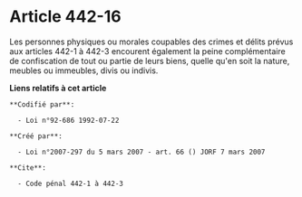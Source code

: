 # Article 442-16

Les personnes physiques ou morales coupables des crimes et délits prévus aux articles 442-1 à 442-3 encourent également la
peine complémentaire de confiscation de tout ou partie de leurs biens, quelle qu'en soit la nature, meubles ou immeubles,
divis ou indivis.

**Liens relatifs à cet article**

	**Codifié par**:

	  - Loi n°92-686 1992-07-22

	**Créé par**:

	  - Loi n°2007-297 du 5 mars 2007 - art. 66 () JORF 7 mars 2007

	**Cite**:

	  - Code pénal 442-1 à 442-3
